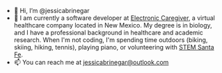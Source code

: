 - 👋 Hi, I’m @jessicabrinegar
- 🌱 I am currently a software developer at [Electronic Caregiver](https://electroniccaregiver.com/), a virtual healthcare company located in New Mexico. My degree is in biology, and I have a professional background in healthcare and academic research. When I'm not coding, I'm spending time outdoors (biking, skiing, hiking, tennis), playing piano, or volunteering with [STEM Santa Fe](https://www.stemsantafe.org/). 
- 📫 You can reach me at jessicabrinegar@outlook.com

<!---
jessicabrinegar/jessicabrinegar is a ✨ special ✨ repository because its `README.md` (this file) appears on your GitHub profile.
You can click the Preview link to take a look at your changes.
--->
